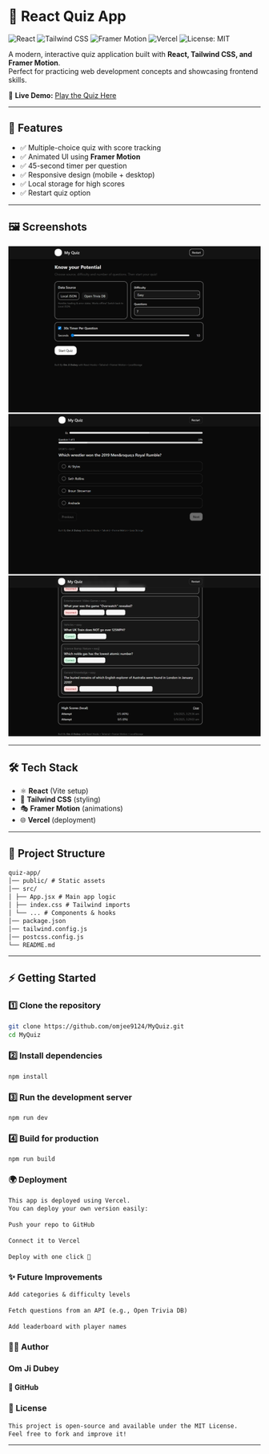 # 🎯 React Quiz App

![React](https://img.shields.io/badge/React-18.0-blue?logo=react)
![Tailwind CSS](https://img.shields.io/badge/TailwindCSS-3.0-38B2AC?logo=tailwindcss)
![Framer Motion](https://img.shields.io/badge/FramerMotion-Animation-ff69b4?logo=framer)
![Vercel](https://img.shields.io/badge/Deployed-Vercel-black?logo=vercel)
![License: MIT](https://img.shields.io/badge/License-MIT-green.svg)

A modern, interactive quiz application built with **React, Tailwind CSS, and Framer Motion**.  
Perfect for practicing web development concepts and showcasing frontend skills.  

🚀 **Live Demo:** [Play the Quiz Here](https://myquiz-ashen.vercel.app)

---

## 📌 Features
- ✅ Multiple-choice quiz with score tracking  
- ✅ Animated UI using **Framer Motion**  
- ✅ 45-second timer per question  
- ✅ Responsive design (mobile + desktop)  
- ✅ Local storage for high scores  
- ✅ Restart quiz option  

---

## 🖼️ Screenshots


![Home Screen](./Screenshots/Home%20Screen.png)  
![Quiz Question](./Screenshots/Quiz%20Page.png)  
![Results Page](./Screenshots/Result%20Page.png)  

---

## 🛠️ Tech Stack
- ⚛️ **React** (Vite setup)  
- 🎨 **Tailwind CSS** (styling)  
- 🎭 **Framer Motion** (animations)  
- 🌐 **Vercel** (deployment)  

---


## 📂 Project Structure
```
quiz-app/
│── public/ # Static assets
│── src/
│ ├── App.jsx # Main app logic
│ ├── index.css # Tailwind imports
│ └── ... # Components & hooks
│── package.json
│── tailwind.config.js
│── postcss.config.js
└── README.md

```
---

## ⚡ Getting Started

### 1️⃣ Clone the repository
```bash
git clone https://github.com/omjee9124/MyQuiz.git
cd MyQuiz
```
### 2️⃣ Install dependencies
```
npm install
```
### 3️⃣ Run the development server
```
npm run dev
```
### 4️⃣ Build for production

```
npm run build
```

### 🌍 Deployment

```
This app is deployed using Vercel.
You can deploy your own version easily:

Push your repo to GitHub

Connect it to Vercel

Deploy with one click 🚀
```
### ✨ Future Improvements

```
Add categories & difficulty levels

Fetch questions from an API (e.g., Open Trivia DB)

Add leaderboard with player names
```
### 👨‍💻 Author

### Om Ji Dubey

#### 📌 GitHub

### 📜 License
```
This project is open-source and available under the MIT License.
Feel free to fork and improve it!
```
---

